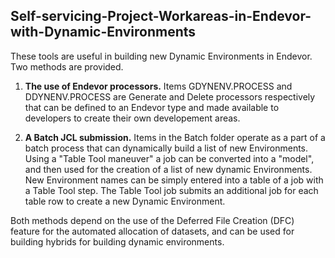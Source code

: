 ## Self-servicing-Project-Workareas-in-Endevor-with-Dynamic-Environments

These tools are useful in building new Dynamic Environments in Endevor. Two methods are provided.
1. __The use of Endevor processors.__ Items GDYNENV.PROCESS and DDYNENV.PROCESS are Generate and Delete processors respectively that can be defined to an Endevor type and made available to developers to create their own developement areas.

2. __A Batch JCL submission.__ Items in the Batch folder operate as a part of a batch process that can dynamically build a list of new Environments. Using a "Table Tool maneuver" a job can be converted into a "model", and then used for the creation of a list of new dynamic Environments. New Environment names can be simply entered into a table of a job with a Table Tool step. The Table Tool job submits an additional job for each table row to create a new Dynamic Environment.

Both methods depend on the use of the Deferred File Creation (DFC) feature for the automated allocation of datasets, and can be used for building hybrids for building dynamic environments.
